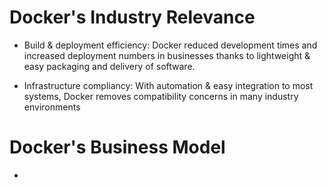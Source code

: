 # Docker's Industry Relevance

- Build & deployment efficiency: Docker reduced development times and increased deployment numbers in businesses thanks to lightweight & easy packaging and delivery of software. 

- Infrastructure compliancy: With automation & easy integration to most systems, Docker removes compatibility concerns in many industry environments


# Docker's Business Model
- 
